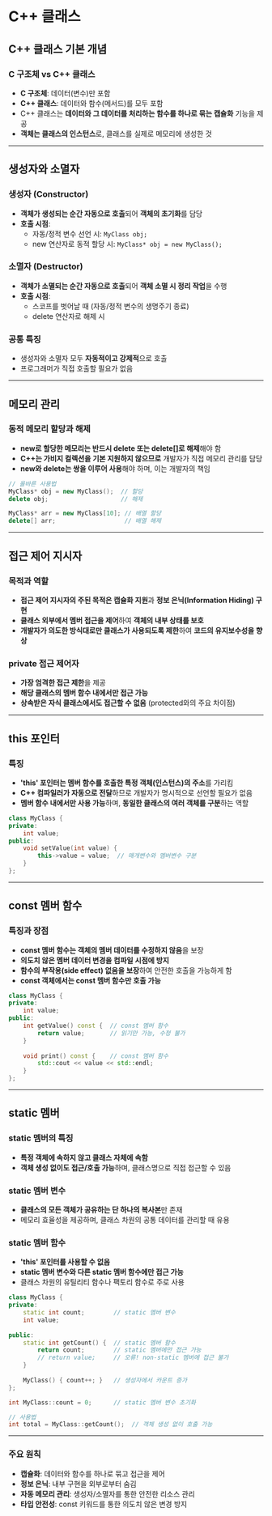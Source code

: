 # C++ 클래스

## C++ 클래스 기본 개념

### C 구조체 vs C++ 클래스
- **C 구조체**: 데이터(변수)만 포함
- **C++ 클래스**: 데이터와 함수(메서드)를 모두 포함
- C++ 클래스는 **데이터와 그 데이터를 처리하는 함수를 하나로 묶는 캡슐화** 기능을 제공
- **객체는 클래스의 인스턴스**로, 클래스를 실제로 메모리에 생성한 것

---

## 생성자와 소멸자

### 생성자 (Constructor)
- **객체가 생성되는 순간 자동으로 호출**되어 **객체의 초기화**를 담당
- **호출 시점**:
  - 자동/정적 변수 선언 시: `MyClass obj;`
  - new 연산자로 동적 할당 시: `MyClass* obj = new MyClass();`

### 소멸자 (Destructor)
- **객체가 소멸되는 순간 자동으로 호출**되어 **객체 소멸 시 정리 작업**을 수행
- **호출 시점**:
  - 스코프를 벗어날 때 (자동/정적 변수의 생명주기 종료)
  - delete 연산자로 해제 시

### 공통 특징
- 생성자와 소멸자 모두 **자동적이고 강제적**으로 호출
- 프로그래머가 직접 호출할 필요가 없음

---

## 메모리 관리

### 동적 메모리 할당과 해제
- **new로 할당한 메모리는 반드시 delete 또는 delete[]로 해제**해야 함
- **C++는 가비지 컬렉션을 기본 지원하지 않으므로** 개발자가 직접 메모리 관리를 담당
- **new와 delete는 쌍을 이루어 사용**해야 하며, 이는 개발자의 책임

```cpp
// 올바른 사용법
MyClass* obj = new MyClass();  // 할당
delete obj;                    // 해제

MyClass* arr = new MyClass[10]; // 배열 할당
delete[] arr;                   // 배열 해제
```

---

## 접근 제어 지시자

### 목적과 역할
- **접근 제어 지시자의 주된 목적은 캡슐화 지원**과 **정보 은닉(Information Hiding) 구현**
- **클래스 외부에서 멤버 접근을 제어**하여 **객체의 내부 상태를 보호**
- **개발자가 의도한 방식대로만 클래스가 사용되도록 제한**하여 **코드의 유지보수성을 향상**

### private 접근 제어자
- **가장 엄격한 접근 제한**을 제공
- **해당 클래스의 멤버 함수 내에서만 접근 가능**
- **상속받은 자식 클래스에서도 접근할 수 없음** (protected와의 주요 차이점)

---

## this 포인터

### 특징
- **'this' 포인터는 멤버 함수를 호출한 특정 객체(인스턴스)의 주소**를 가리킴
- **C++ 컴파일러가 자동으로 전달**하므로 개발자가 명시적으로 선언할 필요가 없음
- **멤버 함수 내에서만 사용 가능**하며, **동일한 클래스의 여러 객체를 구분**하는 역할

```cpp
class MyClass {
private:
    int value;
public:
    void setValue(int value) {
        this->value = value;  // 매개변수와 멤버변수 구분
    }
};
```

---

## const 멤버 함수

### 특징과 장점
- **const 멤버 함수는 객체의 멤버 데이터를 수정하지 않음**을 보장
- **의도치 않은 멤버 데이터 변경을 컴파일 시점에 방지**
- **함수의 부작용(side effect) 없음을 보장**하여 안전한 호출을 가능하게 함
- **const 객체에서는 const 멤버 함수만 호출 가능**

```cpp
class MyClass {
private:
    int value;
public:
    int getValue() const {  // const 멤버 함수
        return value;       // 읽기만 가능, 수정 불가
    }
    
    void print() const {    // const 멤버 함수
        std::cout << value << std::endl;
    }
};
```

---

## static 멤버

### static 멤버의 특징
- **특정 객체에 속하지 않고 클래스 자체에 속함**
- **객체 생성 없이도 접근/호출 가능**하며, 클래스명으로 직접 접근할 수 있음

### static 멤버 변수
- **클래스의 모든 객체가 공유하는 단 하나의 복사본**만 존재
- 메모리 효율성을 제공하며, 클래스 차원의 공통 데이터를 관리할 때 유용

### static 멤버 함수
- **'this' 포인터를 사용할 수 없음**
- **static 멤버 변수와 다른 static 멤버 함수에만 접근 가능**
- 클래스 차원의 유틸리티 함수나 팩토리 함수로 주로 사용

```cpp
class MyClass {
private:
    static int count;        // static 멤버 변수
    int value;
    
public:
    static int getCount() {  // static 멤버 함수
        return count;        // static 멤버에만 접근 가능
        // return value;     // 오류! non-static 멤버에 접근 불가
    }
    
    MyClass() { count++; }   // 생성자에서 카운트 증가
};

int MyClass::count = 0;      // static 멤버 변수 초기화

// 사용법
int total = MyClass::getCount();  // 객체 생성 없이 호출 가능
```

---


### 주요 원칙
- **캡슐화**: 데이터와 함수를 하나로 묶고 접근을 제어
- **정보 은닉**: 내부 구현을 외부로부터 숨김
- **자동 메모리 관리**: 생성자/소멸자를 통한 안전한 리소스 관리
- **타입 안전성**: const 키워드를 통한 의도치 않은 변경 방지
